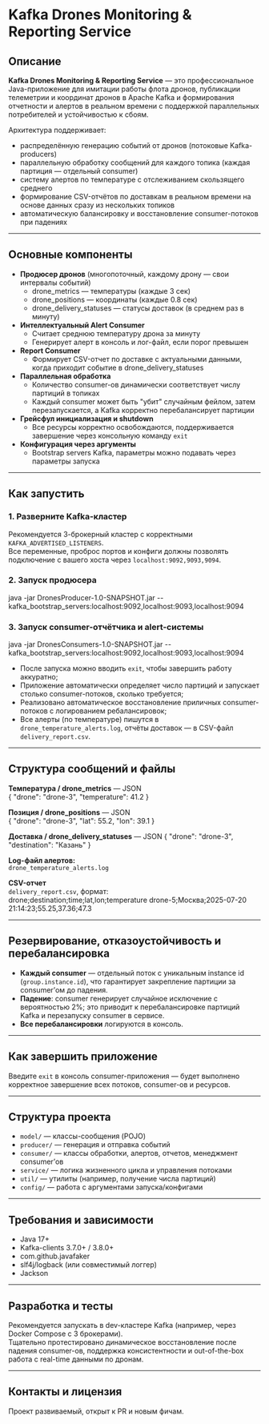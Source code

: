 # Kafka Drones Monitoring & Reporting Service

## Описание

**Kafka Drones Monitoring & Reporting Service** — это профессиональное Java-приложение для имитации работы флота дронов, публикации телеметрии и координат дронов в Apache Kafka и формирования отчетности и алертов в реальном времени с поддержкой параллельных потребителей и устойчивостью к сбоям.

Архитектура поддерживает:
- распределённую генерацию событий от дронов (потоковые Kafka-producers)
- параллельную обработку сообщений для каждого топика (каждая партиция — отдельный consumer)
- систему алертов по температуре с отслеживанием скользящего среднего
- формирование CSV-отчётов по доставкам в реальном времени на основе данных сразу из нескольких топиков
- автоматическую балансировку и восстановление consumer-потоков при падениях

---

## Основные компоненты

- **Продюсер дронов** (многопоточный, каждому дрону — свои интервалы событий)
    - drone_metrics — температуры (каждые 3 сек)
    - drone_positions — координаты (каждые 0.8 сек)
    - drone_delivery_statuses — статусы доставок (в среднем раз в минуту)
- **Интеллектуальный Alert Consumer**
    - Считает среднюю температуру дрона за минуту
    - Генерирует алерт в консоль и лог-файл, если порог превышен
- **Report Consumer**
    - Формирует CSV-отчет по доставке с актуальными данными, когда приходит событие в drone_delivery_statuses
- **Параллельная обработка**
    - Количество consumer-ов динамически соответствует числу партиций в топиках
    - Каждый consumer может быть "убит" случайным фейлом, затем перезапускается, а Kafka корректно перебалансирует партиции
- **Грейсфул инициализация и shutdown**
    - Все ресурсы корректно освобождаются, поддерживается завершение через консольную команду `exit`
- **Конфигурация через аргументы**
    - Bootstrap servers Kafka, параметры можно подавать через параметры запуска

---

## Как запустить

### 1. Разверните Kafka-кластер

Рекомендуется 3-брокерный кластер с корректными `KAFKA_ADVERTISED_LISTENERS`.  
Все переменные, проброс портов и конфиги должны позволять подключение с вашего хоста через `localhost:9092,9093,9094`.

### 2. Запуск продюсера

java -jar DronesProducer-1.0-SNAPSHOT.jar --kafka_bootstrap_servers:localhost:9092,localhost:9093,localhost:9094

### 3. Запуск consumer-отчётчика и alert-системы

java -jar DronesConsumers-1.0-SNAPSHOT.jar --kafka_bootstrap_servers:localhost:9092,localhost:9093,localhost:9094

- После запуска можно вводить `exit`, чтобы завершить работу аккуратно;
- Приложение автоматически определяет число партиций и запускает столько consumer-потоков, сколько требуется;
- Реализовано автоматическое восстановление приличных consumer-потоков с логированием ребалансировок;
- Все алерты (по температуре) пишутся в `drone_temperature_alerts.log`, отчёты доставок — в CSV-файл `delivery_report.csv`.

---

## Структура сообщений и файлы

**Температура / drone_metrics** — JSON  
{ "drone": "drone-3", "temperature": 41.2 }

**Позиция / drone_positions** — JSON  
{ "drone": "drone-3", "lat": 55.2, "lon": 39.1 }

**Доставка / drone_delivery_statuses** — JSON
{ "drone": "drone-3", "destination": "Казань" }

**Log-файл алертов:**  
`drone_temperature_alerts.log`

**CSV-отчет**  
`delivery_report.csv`, формат:  
drone;destination;time;lat,lon;temperature
drone-5;Москва;2025-07-20 21:14:23;55.25,37.36;47.3


---

## Резервирование, отказоустойчивость и перебалансировка

- **Каждый consumer** — отдельный поток с уникальным instance id (`group.instance.id`), что гарантирует закрепление партиции за consumer’ом до падения.
- **Падение**: consumer генерирует случайное исключение с вероятностью 2%; это приводит к перебалансировке партиций Kafka и перезапуску consumer в сервисе.
- **Все перебалансировки** логируются в консоль.

---

## Как завершить приложение

Введите `exit` в консоль consumer-приложения — будет выполнено корректное завершение всех потоков, consumer-ов и ресурсов.

---

## Структура проекта

- `model/` — классы-сообщения (POJO)
- `producer/` — генерация и отправка событий
- `consumer/` — классы обработки, алертов, отчетов, менеджмент consumer’ов
- `service/` — логика жизненного цикла и управления потоками
- `util/` — утилиты (например, получение числа партиций)
- `config/` — работа с аргументами запуска/конфигами

---

## Требования и зависимости

- Java 17+
- Kafka-clients 3.7.0+ / 3.8.0+
- com.github.javafaker
- slf4j/logback (или совместимый логгер)
- Jackson

---

## Разработка и тесты

Рекомендуется запускать в dev-кластере Kafka (например, через Docker Compose c 3 брокерами).  
Тщательно протестировано динамическое восстановление после падения consumer-ов, поддержка консистентности и out-of-the-box работа с real-time данными по дронам.

---

## Контакты и лицензия

Проект развиваемый, открыт к PR и новым фичам.